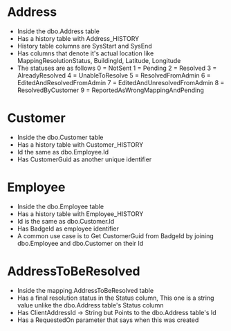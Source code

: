 # Address
- Inside the dbo.Address table
- Has a history table with Address_HISTORY
- History table columns are SysStart and SysEnd
- Has columns that denote it's actual location like MappingResolutionStatus, BuildingId, Latitude, Longitude
- The statuses are as follows
  0 = NotSent
  1 = Pending
  2 = Resolved
  3 = AlreadyResolved
  4 = UnableToResolve
  5 = ResolvedFromAdmin
  6 = EditedAndResolvedFromAdmin
  7 = EditedAndUnresolvedFromAdmin
  8 = ResolvedByCustomer
  9 = ReportedAsWrongMappingAndPending

# Customer
- Inside the dbo.Customer table
- Has a history table with Customer_HISTORY
- Id the same as dbo.Employee.Id
- Has CustomerGuid as another unique identifier

# Employee
- Inside the dbo.Employee table
- Has a history table with Employee_HISTORY
- Id is the same as dbo.Customer.Id
- Has BadgeId as employee identifier
- A common use case is to Get CustomerGuid from BadgeId by joining dbo.Employee and dbo.Customer on their Id

# AddressToBeResolved
- Inside the mapping.AddressToBeResolved table
- Has a final resolution status in the Status column, This one is a string value unlike the dbo.Address table's Status column
- Has ClientAddressId -> String but Points to the dbo.Address table's Id
- Has a RequestedOn parameter that says when this was created